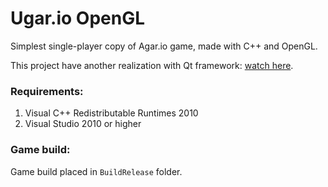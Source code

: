 # Ugar.io OpenGL

Simplest single-player copy of Agar.io game, made with C++ and OpenGL.

This project have another realization with Qt framework: [watch here]().

### Requirements:
1. Visual C++ Redistributable Runtimes 2010
1. Visual Studio 2010 or higher

### Game build:
Game build placed in `BuildRelease` folder.  
